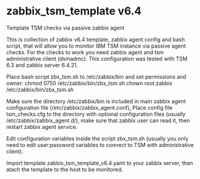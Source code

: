 # zabbix_tsm_template v6.4
Template TSM checks via passive zabbix agent

This is collection of zabbix v6.4 template, zabbix agent config and bash script, that will allow you to monitor IBM TSM instance via passive agent checks.
For the checks to work you need zabbix agent and tsm administrative client (dsmadmc).
This configuration was tested with TSM 6.3 and zabbix server 6.4.21.

Place bash script zbx_tsm.sh to /etc/zabbix/bin and set permissions and owner: 
chmod 0750 /etc/zabbix/bin/zbx_tsm.sh
chown root:zabbix /etc/zabbix/bin/zbx_tsm.sh

Make sure the directory /etc/zabbix/bin is included in main zabbix agent configuration file (/etc/zabbix/zabbix_agent.conf),
Place config file tsm_checks.cfg to the directory with optional configuration files (usually /etc/zabbix/zabbix_agent.d/), make sure that zabbix user can read it, then restart zabbix agent service.

Edit configuration variables inside the script zbx_tsm.sh (usually you only need to edit user:password variables to connect to TSM with administrative client).

Import template zabbix_tsm_template_v6.4.yaml to your zabbix server, then atach the template to the host to be monitored.

